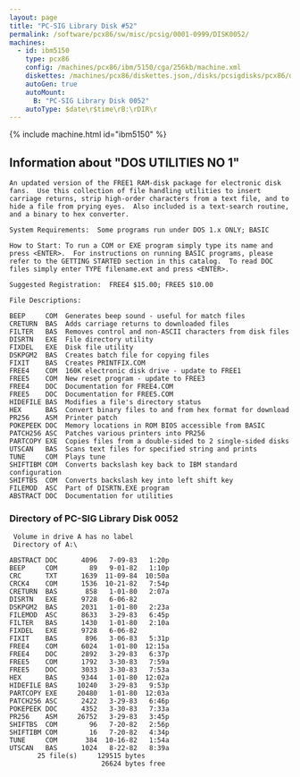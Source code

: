 ```yaml
---
layout: page
title: "PC-SIG Library Disk #52"
permalink: /software/pcx86/sw/misc/pcsig/0001-0999/DISK0052/
machines:
  - id: ibm5150
    type: pcx86
    config: /machines/pcx86/ibm/5150/cga/256kb/machine.xml
    diskettes: /machines/pcx86/diskettes.json,/disks/pcsigdisks/pcx86/diskettes.json
    autoGen: true
    autoMount:
      B: "PC-SIG Library Disk 0052"
    autoType: $date\r$time\rB:\rDIR\r
---
```


{% include machine.html id="ibm5150" %}

## Information about "DOS UTILITIES NO 1"

    An updated version of the FREE1 RAM-disk package for electronic disk
    fans.  Use this collection of file handling utilities to insert
    carriage returns, strip high-order characters from a text file, and to
    hide a file from prying eyes.  Also included is a text-search routine,
    and a binary to hex converter.
    
    System Requirements:  Some programs run under DOS 1.x ONLY; BASIC
    
    How to Start: To run a COM or EXE program simply type its name and
    press <ENTER>.  For instructions on running BASIC programs, please
    refer to the GETTING STARTED section in this catalog.  To read DOC
    files simply enter TYPE filename.ext and press <ENTER>.
    
    Suggested Registration:  FREE4 $15.00; FREE5 $10.00
    
    File Descriptions:
    
    BEEP     COM  Generates beep sound - useful for match files
    CRETURN  BAS  Adds carriage returns to downloaded files
    FILTER   BAS  Removes control and non-ASCII characters from disk files
    DISRTN   EXE  File directory utility
    FIXDEL   EXE  Disk file utility
    DSKPGM2  BAS  Creates batch file for copying files
    FIXIT    BAS  Creates PRINTFIX.COM
    FREE4    COM  160K electronic disk drive - update to FREE1
    FREE5    COM  New reset program - update to FREE3
    FREE4    DOC  Documentation for FREE4.COM
    FREE5    DOC  Documentation for FREE5.COM
    HIDEFILE BAS  Modifies a file's directory status
    HEX      BAS  Convert binary files to and from hex format for download
    PR256    ASM  Printer patch
    POKEPEEK DOC  Memory locations in ROM BIOS accessible from BASIC
    PATCH256 ASC  Patches various printers into PR256
    PARTCOPY EXE  Copies files from a double-sided to 2 single-sided disks
    UTSCAN   BAS  Scans text files for specified string and prints
    TUNE     COM  Plays tune
    SHIFTIBM COM  Converts backslash key back to IBM standard configuration
    SHIFTBS  COM  Converts backslash key into left shift key
    FILEMOD  ASC  Part of DISRTN.EXE program
    ABSTRACT DOC  Documentation for utilities

### Directory of PC-SIG Library Disk 0052

     Volume in drive A has no label
     Directory of A:\

    ABSTRACT DOC      4096   7-09-83   1:20p
    BEEP     COM        89   9-01-82   1:10p
    CRC      TXT      1639  11-09-84  10:50a
    CRCK4    COM      1536  10-21-82   7:54p
    CRETURN  BAS       858   1-01-80   2:07a
    DISRTN   EXE      9728   6-06-82
    DSKPGM2  BAS      2031   1-01-80   2:23a
    FILEMOD  ASC      8633   3-29-83   6:45p
    FILTER   BAS      1430   1-01-80   2:10a
    FIXDEL   EXE      9728   6-06-82
    FIXIT    BAS       896   3-06-83   5:31p
    FREE4    COM      6024   1-01-80  12:15a
    FREE4    DOC      2892   3-29-83   6:37p
    FREE5    COM      1792   3-30-83   7:59a
    FREE5    DOC      3033   3-30-83   7:53a
    HEX      BAS      9344   1-01-80  12:02a
    HIDEFILE BAS     10240   3-29-83   9:53p
    PARTCOPY EXE     20480   1-01-80  12:03a
    PATCH256 ASC      2422   3-29-83   6:46p
    POKEPEEK DOC      4352   3-30-83   7:33a
    PR256    ASM     26752   3-29-83   3:45p
    SHIFTBS  COM        96   7-20-82   2:56p
    SHIFTIBM COM        16   7-20-82   4:34p
    TUNE     COM       384  10-16-82   1:54a
    UTSCAN   BAS      1024   8-22-82   8:39a
           25 file(s)     129515 bytes
                           26624 bytes free
